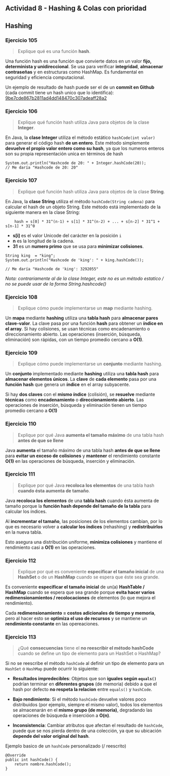 ## Actividad 8 - Hashing & Colas con prioridad

## Hashing

### Ejercicio 105

> Explique qué es una función **hash**.

Una función hash es una función que convierte datos en un valor **fijo, determinista y unidireccional**. Se usa para verificar **integridad**, **almacenar contraseñas** y en estructuras como HashMap. Es fundamental en seguridad y eficiencia computacional.

Un ejemplo de resultado de hash puede ser el de un **commit en Github**  (cada commit tiene un hash unico que lo identifica): [9be7cde867b2811ad4dd148470c307adeaff28a2](https://github.com/KhalidCEU/actividad6_p2/commit/9be7cde867b2811ad4dd148470c307adeaff28a2)
### Ejercicio 106

> Explique qué función hash utiliza Java para objetos de la clase **Integer**.

En Java, la **clase Integer** utiliza el método estático `hashCode(int valor)` para generar el código hash **de un entero**. Este método simplemente **devuelve el propio valor entero como su hash**, ya que los numeros enteros son su propia representación unica en términos de hash

```
System.out.println("Hashcode de 20: " + Integer.hashCode(20));
// Me daría "Hashcode de 20: 20"
```

### Ejercicio 107

> Explique qué función hash utiliza Java para objetos de la clase **String**.

En Java, la **clase String** utiliza el método `hashCode(String cadena)` para calcular el hash de un objeto String. Este método está implementado de la siguiente manera en la clase String:

        hash = s[0] * 31^(n-1) + s[1] * 31^(n-2) + ... + s[n-2] * 31^1 + s[n-1] * 31^0

- **s[i]** es el valor Unicode del carácter en la posición `i`
- **n** es la longitud de la cadena.
- **31** es un **numero primo** que se usa para **minimizar colisiones**.

```
String king  = "king";
System.out.println("Hashcode de 'king': " + king.hashCode());

// Me daría "Hashcode de 'king': 3292055"
```

_Nota: contrariamente al de la clase Integer, este no es un método estatico / no se puede usar de la
forma String.hashcode()_

### Ejercicio 108

> Explique cómo puede implementarse un **map** mediante hashing.

Un **mapa** mediante **hashing** utiliza una **tabla hash** para **almacenar pares clave-valor**. La clave pasa por una función **hash** para obtener un **índice en el array**. Si hay colisiones, se usan técnicas como encadenamiento o direccionamiento abierto. Las operaciones (inserción, búsqueda, eliminación) son rápidas, con un tiempo promedio cercano a **O(1)**.

### Ejercicio 109

> Explique cómo puede implementarse un **conjunto** mediante hashing.

Un **conjunto** implementado mediante **hashing** utiliza una **tabla hash** para **almacenar elementos únicos**. La **clave** de **cada elemento** pasa por una **función hash** que genera un **índice** en el array subyacente.

Si hay **dos claves** con el **mismo índice** (colisión), se **resuelve** mediante **técnicas** como **encadenamiento** o **direccionamiento abierto**. Las operaciones de inserción, búsqueda y eliminación tienen un tiempo promedio cercano a **O(1)**

### Ejercicio 110

> Explique por qué Java **aumenta el tamaño máximo** de una tabla hash **antes de que se llene**

Java **aumenta** el tamaño máximo de una tabla hash **antes de que se llene** para **evitar un exceso de colisiones** y **mantener** el rendimiento constante **O(1)** en las operaciones de búsqueda, inserción y eliminación.

### Ejercicio 111

> Explique por qué Java **recoloca los elementos** de una tabla hash **cuando ésta aumenta de tamaño**.

Java **recoloca los elementos** de una **tabla hash** cuando ésta aumenta de tamaño porque la **función hash depende del tamaño de la tabla** para calcular los índices.

Al **incrementar el tamaño**, las posiciones de los elementos cambian, por lo que es necesario volver a **calcular los índices** (rehashing) y **redistribuirlos** en la nueva tabla.

Esto asegura una distribución uniforme, **minimiza colisiones** y mantiene el rendimiento casi a **O(1)** en las operaciones.

### Ejercicio 112

> Explique por qué es conveniente **especificar el tamaño inicial** de una **HashSet** o de un **HashMap** cuando se espera que éste sea grande.

Es conveniente **especificar el tamaño inicial** de un(a) **HashTable / HashMap** cuando se espera que sea grande porque **evita hacer varios redimensionamientos / recolocaciones** de elementos (lo que mejora el rendimiento).

Cada **redimensionamiento = costos adicionales de tiempo y memoria**, pero al hacer esto se **optimiza el uso de recursos** y se mantiene un **rendimiento constante** en las opereaciones.

### Ejercicio 113

> ¿Qué **consecuencias** tiene el **no reescribir el método hashCode** cuando se define un tipo de elemento para un HashSet o HashMap?

Si no se reescribe el método `hashCode` al definir un tipo de elemento para un `HashSet` o `HashMap` puede ocurrir lo siguiente:

- **Resultados impredecibles**: Objetos que son **iguales según `equals()`** podrían terminar en **diferentes grupos** (de memoria) debido a que el hash por defecto **no respeta la relacion** entre `equals()` y `hashCode`.

- **Bajo rendimiento**: Si el método `hashCode` devuelve valores poco distribuidos (por ejemplo, siempre el mismo valor), todos los elementos se almacenarán en el **mismo grupo (de memoria)**, degradando las operaciones de búsqueda e insercióon a **O(n)**.

- **Inconsistencia**: Cambiar atributos que afectan el resultado de `hashCode`, puede que se nos pierda dentro de una colección, ya que su ubicación **depende del valor original del hash**.


Ejemplo basico de un `hashCode` personalizado (/ reescrito)
```
@Override
public int hashCode() {
    return nombre.hashCode();
}
```
